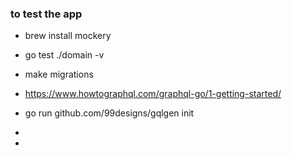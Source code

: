 ### to test the app
- brew install mockery
- go test ./domain -v
- make migrations

- https://www.howtographql.com/graphql-go/1-getting-started/
- go run github.com/99designs/gqlgen init
- 
-

